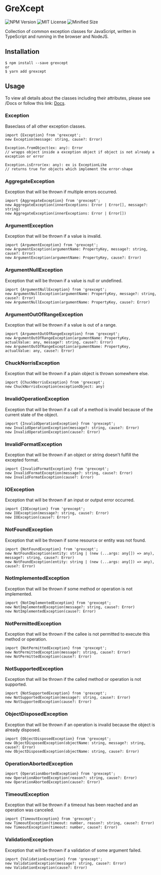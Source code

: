 
# GreXcept

![NPM Version](https://img.shields.io/npm/v/grexcept)
![MIT License](https://img.shields.io/npm/l/grexcept)
![Minified Size](https://img.shields.io/bundlephobia/min/grexcept)

Collection of common exception classes for JavaScript, written in TypeScript
and running in the browser and NodeJS.

## Installation

```
$ npm install --save grexcept
or
$ yarn add grexcept
```

## Usage
To view all details about the classes including their attributes, please see /Docs or
follow this link: [Docs](https://htmlpreview.github.io/?https://raw.githubusercontent.com/wassy92x/grexcept/main/Docs/index.html).

### Exception
Baseclass of all other exception classes.
```
import {Exception} from 'grexcept';
new Exception(message: string, cause?: Error)

Exception.fromObject(ex: any): Error
// wrapps object inside a exception object if object is not already a exception or error

Exception.isError(ex: any): ex is ExceptionLike
// returns true for objects which implement the error-shape
```

### AggregateException
Exception that will be thrown if multiple errors occurred.
```
import {AggregateException} from 'grexcept';
new AggregateException(innerExceptions: Error | Error[], message?: string)
new AggregateException(innerExceptions: Error | Error[])
```

### ArgumentException
Exception that will be thrown if a value is invalid.
```
import {ArgumentException} from 'grexcept';
new ArgumentException(argumentName: PropertyKey, message?: string, cause?: Error)
new ArgumentException(argumentName: PropertyKey, cause?: Error)
```

### ArgumentNullException
Exception that will be thrown if a value is null or undefined.
```
import {ArgumentNullException} from 'grexcept';
new ArgumentNullException(argumentName: PropertyKey, message?: string, cause?: Error)
new ArgumentNullException(argumentName: PropertyKey, cause?: Error)
```

### ArgumentOutOfRangeException
Exception that will be thrown if a value is out of a range.
```
import {ArgumentOutOfRangeException} from 'grexcept';
new ArgumentOutOfRangeException(argumentName: PropertyKey, actualValue: any, message?: string, cause?: Error)
new ArgumentOutOfRangeException(argumentName: PropertyKey, actualValue: any, cause?: Error)
```

### ChuckNorrisException
Exception that will be thrown if a plain object is thrown somewhere else.
```
import {ChuckNorrisException} from 'grexcept';
new ChuckNorrisException(exceptionObject: any)
```

### InvalidOperationException
Exception that will be thrown if a call of a method is invalid because of the current state of the object.
```
import {InvalidOperationException} from 'grexcept';
new InvalidOperationException(message?: string, cause?: Error)
new InvalidOperationException(cause?: Error)
```

### InvalidFormatException
Exception that will be thrown if an object or string doesn't fulfill the excepted format.
```
import {InvalidFormatException} from 'grexcept';
new InvalidFormatException(message?: string, cause?: Error)
new InvalidFormatException(cause?: Error)
```

### IOException
Exception that will be thrown if an input or output error occurred.
```
import {IOException} from 'grexcept';
new IOException(message?: string, cause?: Error)
new IOException(cause?: Error)
```

### NotFoundException
Exception that will be thrown if some resource or entity was not found.
```
import {NotFoundException} from 'grexcept';
new NotFoundException(entity: string | (new (...args: any[]) => any), message?: string, cause?: Error)
new NotFoundException(entity: string | (new (...args: any[]) => any), cause?: Error)
```

### NotImplementedException
Exception that will be thrown if some method or operation is not implemented.
```
import {NotImplementedException} from 'grexcept';
new NotImplementedException(message?: string, cause?: Error)
new NotImplementedException(cause?: Error)
```

### NotPermittedException
Exception that will be thrown if the callee is not permitted to execute this method or operation.
```
import {NotPermittedException} from 'grexcept';
new NotPermittedException(message?: string, cause?: Error)
new NotPermittedException(cause?: Error)
```

### NotSupportedException
Exception that will be thrown if the called method or operation is not supported.
```
import {NotSupportedException} from 'grexcept';
new NotSupportedException(message?: string, cause?: Error)
new NotSupportedException(cause?: Error)
```

### ObjectDisposedException
Exception that will be thrown if an operation is invalid because the object is already disposed.
```
import {ObjectDisposedException} from 'grexcept';
new ObjectDisposedException(objectName: string, message?: string, cause?: Error)
new ObjectDisposedException(objectName: string, cause?: Error)
```

### OperationAbortedException
```
import {OperationAbortedException} from 'grexcept';
new OperationAbortedException(reason?: string, cause?: Error)
new OperationAbortedException(cause?: Error)
```

### TimeoutException
Exception that will be thrown if a timeout has been reached and an operation was canceled.
```
import {TimeoutException} from 'grexcept';
new TimeoutException(timeout: number, reason?: string, cause?: Error)
new TimeoutException(timeout: number, cause?: Error)
```

### ValidationException
Exception that will be thrown if a validation of some argument failed.
```
import {ValidationException} from 'grexcept';
new ValidationException(message?: string, cause?: Error)
new ValidationException(cause?: Error)
```
